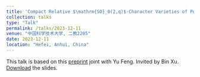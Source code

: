 ```yaml
---
title: 'Compact Relative $\mathrm{SO}_0(2,q)$-Character Varieties of Punctured Spheres'
collection: talks
type: "Talk"
permalink: /talks/2023-12-11
venue: "中国科学技术大学, 二教2205"
date: 2023-12-11
location: "Hefei, Anhui, China"
---
```


This talk is based on this [preprint](https://arxiv.org/abs/2309.15553) joint with Yu Feng. Invited by Bin Xu. [Download](https://llddeddym.github.io/files/2023-12-11-Slides.pdf) the slides.
